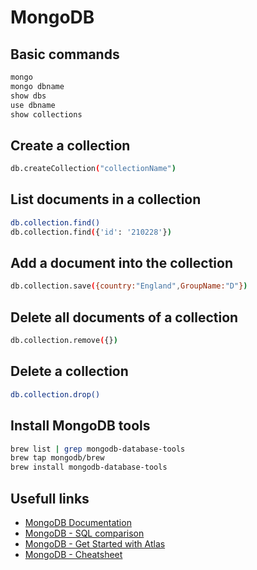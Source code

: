 # MongoDB

## Basic commands
```bash
mongo
mongo dbname
show dbs
use dbname
show collections
```

## Create a collection
```bash
db.createCollection("collectionName")
```

## List documents in a collection
```bash
db.collection.find()
db.collection.find({'id': '210228'})
```
## Add a document into the collection
```bash
db.collection.save({country:"England",GroupName:"D"})
```

## Delete all documents of a collection
```bash
db.collection.remove({})
```

## Delete a collection
```bash
db.collection.drop()
```

## Install MongoDB tools
```bash
brew list | grep mongodb-database-tools
brew tap mongodb/brew
brew install mongodb-database-tools
```

## Usefull links
* [MongoDB Documentation](https://www.mongodb.com/docs/)
* [MongoDB - SQL comparison](http://docs.mongodb.org/manual/reference/sql-comparison)
* [MongoDB - Get Started with Atlas](https://www.mongodb.com/docs/atlas/getting-started/)
* [MongoDB - Cheatsheet](https://www.mongodb.com/developer/products/mongodb/cheat-sheet/)
